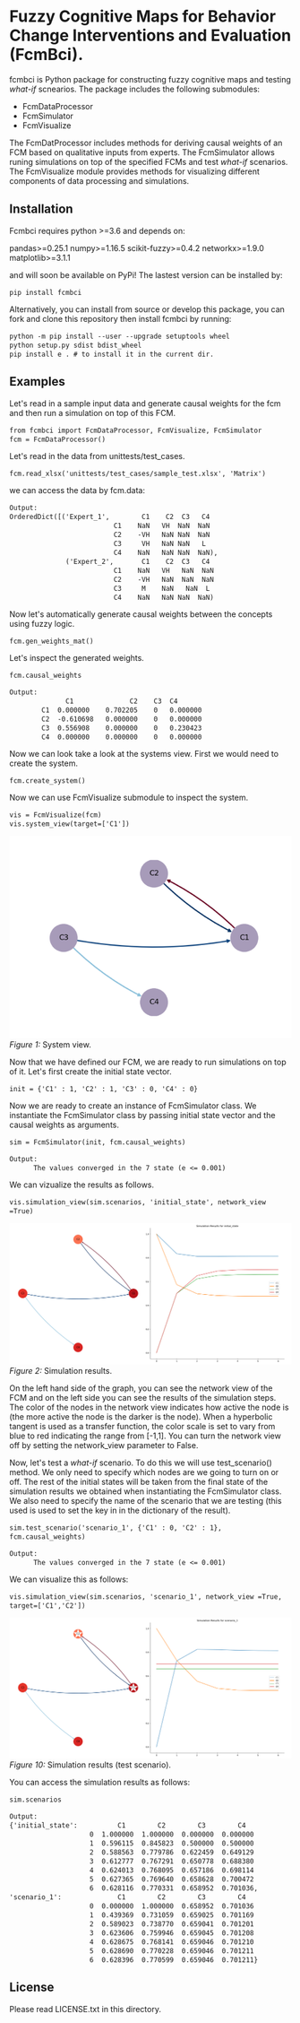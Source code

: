 # Fuzzy Cognitive Maps for Behavior Change Interventions and Evaluation (FcmBci).

fcmbci is Python package for constructing fuzzy cognitive maps and testing <em>what-if</em> scnearios. The package includes the following submodules:
* FcmDataProcessor
* FcmSimulator
* FcmVisualize

The <a ref=fcmbci\data_processor\data_processor.md> FcmDatProcessor </a> includes methods for deriving causal weights of an FCM based on qualitative inputs from experts. 
The <a ref=fcmbci\simulator\simulator.md> FcmSimulator </a> allows runing simulations on top of the specified FCMs and test <em>what-if</em> scenarios.
The FcmVisualize module provides methods for visualizing different components of data processing and simulations.

## Installation
Fcmbci requires python >=3.6 and depends on:

pandas>=0.25.1
numpy>=1.16.5
scikit-fuzzy>=0.4.2
networkx>=1.9.0
matplotlib>=3.1.1

and will soon be available on PyPi! The lastest version can be installed by:

```
pip install fcmbci
```

Alternatively, you can install from source or develop this package, you can fork and clone this repository then install fcmbci by running:

```
python -m pip install --user --upgrade setuptools wheel
python setup.py sdist bdist_wheel
pip install e . # to install it in the current dir.
```

## Examples

Let's read in a sample input data and generate causal weights for the fcm and then run a simulation on top of this FCM.

```
from fcmbci import FcmDataProcessor, FcmVisualize, FcmSimulator
fcm = FcmDataProcessor()
```
Let's read in the data from unittests/test_cases.
```
fcm.read_xlsx('unittests/test_cases/sample_test.xlsx', 'Matrix')
```
we can access the data by fcm.data:
```
Output:
OrderedDict([('Expert_1',        C1    C2  C3   C4
                          C1    NaN   VH  NaN  NaN
                          C2    -VH   NaN NaN  NaN
                          C3     VH   NaN NaN   L
                          C4    NaN   NaN NaN  NaN), 
              ('Expert_2',       C1    C2  C3   C4
                          C1    NaN   VH   NaN  NaN
                          C2    -VH   NaN  NaN  NaN
                          C3     M    NaN   NaN  L
                          C4    NaN   NaN NaN  NaN)
```
Now let's automatically generate causal weights between the concepts using fuzzy logic.

```
fcm.gen_weights_mat()
```
Let's inspect the generated weights.

```
fcm.causal_weights
```
```
Output:
              C1	          C2	C3	C4
        C1	0.000000	0.702205	0	0.000000
        C2	-0.610698	0.000000	0	0.000000
        C3	0.556908	0.000000	0	0.230423
        C4	0.000000	0.000000	0	0.000000
```

Now we can look take a look at the systems view. First we would need to create the system.

```
fcm.create_system()
```
Now we can use FcmVisualize submodule to inspect the system.

```
vis = FcmVisualize(fcm)
vis.system_view(target=['C1'])
```

<img src="figures\figure_9.PNG" alt="figure not found" style="float: center; margin-right: 10px;" /><br>
<em>Figure 1:</em> System view.

Now that we have defined our FCM, we are ready to run simulations on top of it. Let's first create the initial state vector.

```
init = {'C1' : 1, 'C2' : 1, 'C3' : 0, 'C4' : 0}
```
Now we are ready to create an instance of FcmSimulator class. We instantiate the FcmSimulator class by passing initial state vector and the causal weights as arguments.

```
sim = FcmSimulator(init, fcm.causal_weights)
```
```
Output:
      The values converged in the 7 state (e <= 0.001)
```
We can vizualize the results as follows.

```
vis.simulation_view(sim.scenarios, 'initial_state', network_view =True)
```

<img src="figures\figure_11.PNG" alt="figure not found" style="float: center; margin-right: 10px;" /><br>
<em>Figure 2:</em> Simulation results.

On the left hand side of the graph, you can see the network view of the FCM and on the left side you can see the results of the simulation steps. The color of the nodes in the network view indicates how active the node is (the more active the node is the darker is the node). When a hyperbolic tangent is used as a transfer function, the color scale is set to vary from blue to red indicating the range from [-1,1]. You can turn the network view off by setting the network_view parameter to False. 

Now, let's test a <em>what-if</em> scenario. To do this we will use test_scenario() method. We only need to specify which nodes are we going to turn on or off. The rest of the initial states will be taken from the final state of the simulation results we obtained when instantiating the FcmSimulator class. We also need to specify the name of the scenario that we are testing (this used is used to set the key in in the dictionary of the result). 

```
sim.test_scenario('scenario_1', {'C1' : 0, 'C2' : 1}, fcm.causal_weights)
```
```
Output:
      The values converged in the 7 state (e <= 0.001)
```
We can visualize this as follows:

```
vis.simulation_view(sim.scenarios, 'scenario_1', network_view =True, target=['C1','C2'])
```
<img src="figures\figure_12.PNG" alt="figure not found" style="float: center; margin-right: 10px;" /><br>
<em>Figure 10:</em> Simulation results (test scenario).

You can access the simulation results as follows:
```
sim.scenarios
```

```
Output:
{'initial_state':          C1        C2        C3        C4
                    0  1.000000  1.000000  0.000000  0.000000
                    1  0.596115  0.845823  0.500000  0.500000
                    2  0.588563  0.779786  0.622459  0.649129
                    3  0.612777  0.767291  0.650778  0.688380
                    4  0.624013  0.768095  0.657186  0.698114
                    5  0.627365  0.769640  0.658628  0.700472
                    6  0.628116  0.770331  0.658952  0.701036,
'scenario_1':              C1        C2        C3        C4
                    0  0.000000  1.000000  0.658952  0.701036
                    1  0.439369  0.731059  0.659025  0.701169
                    2  0.589023  0.738770  0.659041  0.701201
                    3  0.623606  0.759946  0.659045  0.701208
                    4  0.628675  0.768141  0.659046  0.701210
                    5  0.628690  0.770228  0.659046  0.701211
                    6  0.628396  0.770599  0.659046  0.701211}
```

## License

Please read LICENSE.txt in this directory.